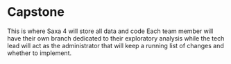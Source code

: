 # Capstone
This is where Saxa 4 will store all data and code
Each team member will have their own branch dedicated to their exploratory analysis while the tech lead will act as the administrator 
that will keep a running list of changes and whether to implement.
